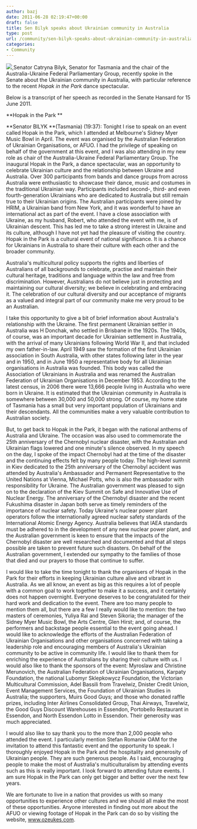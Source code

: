 ```yaml
---
author: bazj
date: 2011-06-28 02:19:47+00:00
draft: false
title: Sen Bilyk speaks about Ukrainian community in Australia
type: post
url: /community/sen-bilyk-speaks-about-ukrainian-community-in-australia/
categories:
- Community
---
```


[![](http://www.ozeukes.com/wp-content/uploads/2011/06/Senator-Catryna-Bilyk.jpg)
](http://www.ozeukes.com/wp-content/uploads/2011/06/Senator-Catryna-Bilyk.jpg)Senator Catryna Bilyk, Senator for Tasmania and the chair of the Australia-Ukraine Federal Parliamentary Group, recently spoke in the Senate about the Ukrainian community in Australia, with particular reference to the recent _Hopak in the Park_ dance spectacular. 

Below is a transcript of her speech as recorded in the Senate Hansard for 15 June 2011.   




**Hopak in the Park **

**Senator BILYK **(Tasmania) (19:37): Tonight I rise to speak on an event called Hopak in the Park, which I attended at Melbourne's Sidney Myer Music Bowl in April. The event was organised by the Australian Federation of Ukrainian Organisations, or AFUO. I had the privilege of speaking on behalf of the government at this event, and I was also attending in my new role as chair of the Australia-Ukraine Federal Parliamentary Group. The inaugural Hopak in the Park, a dance spectacular, was an opportunity to celebrate Ukrainian culture and the relationship between Ukraine and Australia. Over 300 participants from bands and dance groups from across Australia were enthusiastic to showcase their dance, music and costumes in the traditional Ukrainian way. Participants included second-, third- and even fourth-generation Ukrainians who are dedicated to Australia but still remain true to their Ukrainian origins. The Australian participants were joined by HRIM, a Ukrainian band from New York, and it was wonderful to have an international act as part of the event. I have a close association with Ukraine, as my husband, Robert, who attended the event with me, is of Ukrainian descent. This has led me to take a strong interest in Ukraine and its culture, although I have not yet had the pleasure of visiting the country. Hopak in the Park is a cultural event of national significance. It is a chance for Ukrainians in Australia to share their culture with each other and the broader community.

Australia's multicultural policy supports the rights and liberties of Australians of all backgrounds to celebrate, practise and maintain their cultural heritage, traditions and language within the law and free from discrimination. However, Australians do not believe just in protecting and maintaining our cultural diversity; we believe in celebrating and embracing it. The celebration of our cultural diversity and our acceptance of migrants as a valued and integral part of our community make me very proud to be an Australian.

I take this opportunity to give a bit of brief information about Australia's relationship with the Ukraine. The first permanent Ukrainian settler in Australia was H Donchak, who settled in Brisbane in the 1920s. The 1940s, of course, was an important decade for Ukrainian settlement in Australia, with the arrival of many Ukrainians following World War II, and that included my own father-in-law. April 1949 saw the formation of the first Ukrainian association in South Australia, with other states following later in the year and in 1950, and in June 1950 a representative body for all Ukrainian organisations in Australia was founded. This body was called the Association of Ukrainians in Australia and was renamed the Australian Federation of Ukrainian Organisations in December 1953. According to the latest census, in 2006 there were 13,666 people living in Australia who were born in Ukraine. It is estimated that the Ukrainian community in Australia is somewhere between 30,000 and 50,000 strong. Of course, my home state of Tasmania has a small but very important population of Ukrainians and their descendants. All the communities make a very valuable contribution to Australian society.

But, to get back to Hopak in the Park, it began with the national anthems of Australia and Ukraine. The occasion was also used to commemorate the 25th anniversary of the Chernobyl nuclear disaster, with the Australian and Ukrainian flags lowered and one minute's silence observed. In my speech on the day, I spoke of the impact Chernobyl had at the time of the disaster and the continuing effects felt by many people today. The high-level summit in Kiev dedicated to the 25th anniversary of the Chernobyl accident was attended by Australia's Ambassador and Permanent Representative to the United Nations at Vienna, Michael Potts, who is also the ambassador with responsibility for Ukraine. The Australian government was pleased to sign on to the declaration of the Kiev Summit on Safe and Innovative Use of Nuclear Energy. The anniversary of the Chernobyl disaster and the recent Fukushima disaster in Japan both serve as timely reminders of the importance of nuclear safety. Today Ukraine's nuclear power plant operators follow the internationally agreed nuclear safety standards of the International Atomic Energy Agency. Australia believes that IAEA standards must be adhered to in the development of any new nuclear power plant, and the Australian government is keen to ensure that the impacts of the Chernobyl disaster are well researched and documented and that all steps possible are taken to prevent future such disasters. On behalf of the Australian government, I extended our sympathy to the families of those that died and our prayers to those that continue to suffer.

I would like to take the time tonight to thank the organisers of Hopak in the Park for their efforts in keeping Ukrainian culture alive and vibrant in Australia. As we all know, an event as big as this requires a lot of people with a common goal to work together to make it a success, and it certainly does not happen overnight. Everyone deserves to be congratulated for their hard work and dedication to the event. There are too many people to mention them all, but there are a few I really would like to mention: the two masters of ceremonies, Yuliya Rai and Steven Sikoria; the manager of the Sidney Myer Music Bowl, the Arts Centre, Glen Hirst; and, of course, the performers and backstage people essential to the event going ahead. I would like to acknowledge the efforts of the Australian Federation of Ukrainian Organisations and other organisations concerned with taking a leadership role and encouraging members of Australia's Ukrainian community to be active in community life. I would like to thank them for enriching the experience of Australians by sharing their culture with us. I would also like to thank the sponsors of the event: Myroslaw and Christine Merunovich, the Australian Federation of Ukrainian Organisations, Karpaty Foundation, the national Lubomyr Sklepkowycz Foundation, the Victorian Multicultural Commission, Adel Bassili from Travelwiz, Dnister Credit Union, Event Management Services, the Foundation of Ukrainian Studies in Australia; the supporters, Muirs Good Guys; and those who donated raffle prizes, including Inter Airlines Consolidated Group, Thai Airways, Travelwiz, the Good Guys Discount Warehouses in Essendon, Portobello Restaurant in Essendon, and North Essendon Lotto in Essendon. Their generosity was much appreciated.

I would also like to say thank you to the more than 2,000 people who attended the event. I particularly mention Stefan Romaniw OAM for the invitation to attend this fantastic event and the opportunity to speak. I thoroughly enjoyed Hopak in the Park and the hospitality and generosity of Ukrainian people. They are such generous people. As I said, encouraging people to make the most of Australia's multiculturalism by attending events such as this is really important. I look forward to attending future events. I am sure Hopak in the Park can only get bigger and better over the next few years.

We are fortunate to live in a nation that provides us with so many opportunities to experience other cultures and we should all make the most of these opportunities. Anyone interested in finding out more about the AFUO or viewing footage of Hopak in the Park can do so by visiting the website, www.ozeukes.com.


